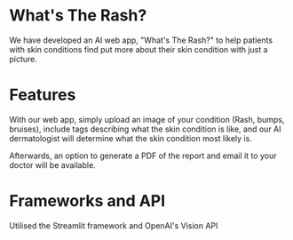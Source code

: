 # What's The Rash?

We have developed an AI web app, "What's The Rash?" to help patients with skin conditions find put more about their skin condition with just a picture.

# Features

With our web app, simply upload an image of your condition (Rash, bumps, bruises), include tags describing what the skin condition is like, and our AI dermatologist will determine what the skin condition most likely is.

Afterwards, an option to generate a PDF of the report and email it to your doctor will be available.

# Frameworks and API
Utilised the Streamlit framework and OpenAI's Vision API 
